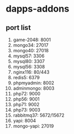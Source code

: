 # dapps-addons

## port list

1. game-2048: 8001
2. mongo34: 27017
3. mongo40: 27018
4. mysql57: 3306
5. mysql80: 3307
6. mysql56: 3308
7. nginx116: 80/443
8. redis5: 6379
9. phpmyadmin: 8002
10. adminmongo: 8003
11. php72: 9000
12. php56: 9001
13. php71: 9002
14. php73: 9003
15. rabbitmq37: 5672/15672
16. yapi: 8004
17. mongo-yapi: 27019